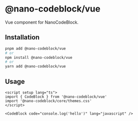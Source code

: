 # @nano-codeblock/vue

Vue component for NanoCodeBlock.

## Installation

```sh
pnpm add @nano-codeblock/vue
# or
npm install @nano-codeblock/vue
# or
yarn add @nano-codeblock/vue
```

## Usage

```vue
<script setup lang="ts">
import { CodeBlock } from '@nano-codeblock/vue'
import '@nano-codeblock/core/themes.css'
</script>

<CodeBlock code="console.log('hello')" lang="javascript" />
```
